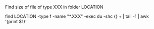 Find size of file of type XXX in folder LOCATION

find LOCATION -type f -name "*.XXX" -exec du -shc {} + | tail -1 | awk '{print $1}'
